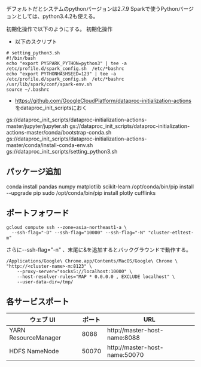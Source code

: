 デフォルトだとシステムのpythonバージョンは2.7.9
Sparkで使うPythonバージョンとしては、python3.4.2も使える。

初期化操作で以下のようにする。
初期化操作
* 以下のスクリプト
 ```
# setting_python3.sh
#!/bin/bash
echo "export PYSPARK_PYTHON=python3" | tee -a  /etc/profile.d/spark_config.sh  /etc/*bashrc
echo "export PYTHONHASHSEED=123" | tee -a  /etc/profile.d/spark_config.sh  /etc/*bashrc /usr/lib/spark/conf/spark-env.sh
source ~/.bashrc

 ```
* https://github.com/GoogleCloudPlatform/dataproc-initialization-actions
をdataproc_init_scriptsにおく

gs://dataproc_init_scripts/dataproc-initialization-actions-master/jupyter/jupyter.sh
gs://dataproc_init_scripts/dataproc-initialization-actions-master/conda/bootstrap-conda.sh
gs://dataproc_init_scripts/dataproc-initialization-actions-master/conda/install-conda-env.sh
gs://dataproc_init_scripts/setting_python3.sh

## パッケージ追加
conda install pandas numpy matplotlib scikit-learn
/opt/conda/bin/pip install --upgrade pip
sudo /opt/conda/bin/pip install plotly cufflinks

## ポートフォワード
```
gcloud compute ssh --zone=asia-northeast1-a \
  --ssh-flag="-D" --ssh-flag="10000" --ssh-flag="-N" "cluster-etltest-m"
```
さらに--ssh-flag="-n" 、末尾に&を追加するとバックグラウンドで動作する。

```
/Applications/Google\ Chrome.app/Contents/MacOS/Google\ Chrome \
"http://<cluster-name>-m:8123" \
    --proxy-server="socks5://localhost:10000" \
    --host-resolver-rules="MAP * 0.0.0.0 , EXCLUDE localhost" \
    --user-data-dir=/tmp/
```
## 各サービスポート

|ウェブ UI |ポート |URL|
|----------|-------|---|
|YARN ResourceManager |8088 |http://master-host-name:8088|
|HDFS NameNode |50070 |http://master-host-name:50070|
